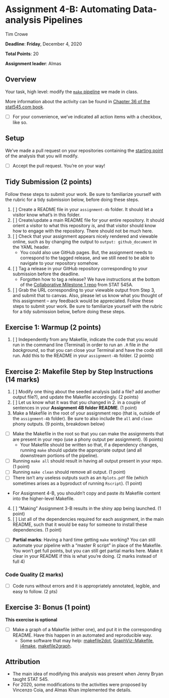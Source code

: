 Assignment 4-B: Automating Data-analysis Pipelines
================
Tim Crowe

**Deadline**: **Friday**, December 4, 2020

**Total Points**: 20

**Assignment leader**: Almas

## Overview

Your task, high level: modify the [`make`
pipeline](https://github.com/UBC-STAT/stat545.stat.ubc.ca/tree/master/content/assignments/assignment-4b/make-activity)
we made in class.

More information about the activity can be found in [Chapter 36 of the
stat545.com book](http://stat545.com/automation04_make-activity.html).

  - [ ] For your convenience, we’ve indicated all action items with a
    checkbox, like so.

## Setup

We’ve made a pull request on your repositories containing the [starting
point](https://github.com/UBC-STAT/stat545.stat.ubc.ca/tree/master/content/assignments/assignment-4b)
of the analysis that you will modify.

  - [ ] Accept the pull request. You’re on your way\!

## Tidy Submission (2 points)

Follow these steps to submit your work. Be sure to familiarize yourself
with the rubric for a tidy submission below, before doing these steps.

1.  [ ] Create a README file in your `assignment-4b` folder. It should
    let a visitor know what’s in this folder.
2.  [ ] Create/update a main README file for your entire repository. It
    should orient a visitor to what this repository *is*, and that
    visitor should know how to engage with the repository. There should
    not be much here.
3.  [ ] Check that your assignment appears nicely rendered and viewable
    online, such as by changing the output to `output: github_document`
    in the YAML header.
      - You could also use GitHub pages. But, the assignment needs to
        correspond to the tagged release, and we still need to be able
        to navigate to your repository somehow.
4.  [ ] Tag a release in your GitHub repository corresponding to your
    submission before the deadline.
      - Forgotten how to tag a release? We have instructions at the
        bottom of the [Collaborative Milestone 1
        repo](https://stat545.stat.ubc.ca/collaborative-project/milestone1/readme/)
        from STAT 545A.
5.  [ ] Grab the URL corresponding to your viewable output from Step 3,
    and submit that to canvas. Also, please let us know what you thought
    of this assignment – any feedback would be appreciated. Follow these
    steps to submit your work. Be sure to familiarize yourself with the
    rubric for a tidy submission below, before doing these steps.

## Exercise 1: Warmup (2 points)

1.  [ ] Independently from any Makefile, indicate the code that you
    would run in the command line (Terminal) in order to run an `.R`
    file *in the background*, so that you can close your Terminal and
    have the code still run. Add this to the README in your
    `assignment-4b` folder. (2 points)

## Exercise 2: Makefile Step by Step Instructions (14 marks)

1.  [ ] Modify one thing about the seeded analysis (add a file? add
    another output file?), and update the Makefile accordingly. (2
    points)
2.  [ ] Let us know what it was that you changed in 2. in a couple of
    sentences in your **Assignment 4B folder README**. (1 point)
3.  Make a Makefile in the root of your assignment repo (that is,
    outside of the `assignment-4b` folder). Be sure to also include the
    `all` and `clean` phony outputs. (9 points, breakdown below)

<!-- end list -->

  - [ ] Make the Makefile in the root so that you can make the
    assignments that are present in your repo (use a phony output per
    assignment). (6 points)
      - Your Makefile should be written so that, if a dependency
        changes, running `make` should update the appropriate output
        (and all downstream portions of the pipeline).
  - [ ] Running `make all` should result in having all output present in
    your repo. (1 point)
  - [ ] Running `make clean` should remove all output. (1 point)
  - [ ] There isn’t any useless outputs such as an `Rplots.pdf` file
    (which sometimes arises as a byproduct of running `Rscript`). (1
    point)
  - For Assignment 4-B, you shouldn’t copy and paste *its* Makefile
    content into the higher-level Makefile.

<!-- end list -->

4.  [ ] “Making” Assignment 3-B results in the shiny app being launched.
    (1 point)
5.  [ ] List all of the dependencies required for each assignment, in
    the main README, such that it would be easy for someone to install
    these dependencies. (1 point)

<!-- end list -->

  - [ ] **Partial marks**: Having a hard time getting `make` working?
    You can still automate your pipeline with a “master R script” in
    place of the Makefile. You won’t get full points, but you can still
    get partial marks here. Make it clear in your README if this is what
    you’re doing. (2 marks instead of full 4)

### Code Quality (2 marks)

  - [ ] Code runs without errors and it is appropriately annotated,
    legible, and easy to follow. (2 pts)

## Exercise 3: Bonus (1 point)

**This exercise is optional**

  - [ ] Make a graph of a Makefile (either one), and put it in the
    corresponding README. Have this happen in an automated and
    reproducible way.
      - Some software that may help:
        [makefile2dot](https://github.com/vak/makefile2dot),
        [GraphViz::Makefile](https://metacpan.org/pod/GraphViz::Makefile),
        [j4make](https://github.com/lindenb/j4make),
        [makefile2graph](https://github.com/lindenb/makefile2graph).

## Attribution

  - The main idea of modifying this analysis was present when Jenny
    Bryan taught STAT 545.
  - For 2020, some modifications to the activities were proposed by
    Vincenzo Coia, and Almas Khan implemented the details.
